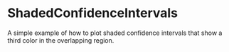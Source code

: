 # ShadedConfidenceIntervals
A simple example of how to plot shaded confidence intervals that show a third color in the overlapping region.
